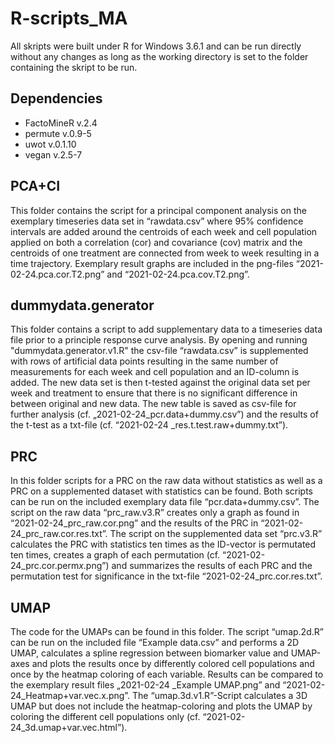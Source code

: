 # R-scripts_MA

All skripts were built under R for Windows 3.6.1 and can be run directly without any changes as long as the working directory is set to the folder containing the skript to be run. 

## Dependencies
* FactoMineR v.2.4
* permute v.0.9-5
* uwot v.0.1.10
* vegan v.2.5-7

## PCA+CI 
This folder contains the script for a principal component analysis on the exemplary timeseries data set in “rawdata.csv” where 95% confidence intervals are added around the centroids of each week and cell population applied on both a correlation (cor) and covariance (cov) matrix and the centroids of one treatment are connected from week to week resulting in a time trajectory. Exemplary result graphs are included in the png-files “2021-02-24.pca.cor.T2.png” and “2021-02-24.pca.cov.T2.png”.
## dummydata.generator
This folder contains a script to add supplementary data to a timeseries data file prior to a principle response curve analysis. By opening and running "dummydata.generator.v1.R" the csv-file “rawdata.csv” is supplemented with rows of artificial data points resulting in the same number of measurements for each week and cell population and an ID-column is added. The new data set is then t-tested against the original data set per week and treatment to ensure that there is no significant difference in between original and new data. The new table is saved as csv-file for further analysis (cf. „2021-02-24_pcr.data+dummy.csv”) and the results of the t-test as a txt-file (cf. “2021-02-24 _res.t.test.raw+dummy.txt”).
## PRC
In this folder scripts for a PRC on the raw data without statistics as well as a PRC on a supplemented dataset with statistics can be found. Both scripts can be run on the included exemplary data file “pcr.data+dummy.csv”. The script on the raw data “prc_raw.v3.R” creates only a graph as found in “2021-02-24_prc_raw.cor.png” and the results of the PRC in “2021-02-24_prc_raw.cor.res.txt”. The script on the supplemented data set “prc.v3.R” calculates the PRC with statistics ten times as the ID-vector is permutated ten times, creates a graph of each permutation (cf. “2021-02-24_prc.cor.perm<I>x</I>.png”) and summarizes the results of each PRC and the permutation test for significance in the txt-file “2021-02-24_prc.cor.res.txt”. 
## UMAP
The code for the UMAPs can be found in this folder. The script “umap.2d.R” can be run on the included file “Example data.csv” and performs a 2D UMAP, calculates a spline regression between biomarker value  and UMAP-axes and plots the results once by differently colored cell populations and once by the heatmap coloring of each variable. Results can be compared to the exemplary result files „2021-02-24 _Example UMAP.png” and “2021-02-24_Heatmap+var.vec.x.png”. The “umap.3d.v1.R”-Script calculates a 3D UMAP but does not include the heatmap-coloring and plots the UMAP by coloring the different cell populations only (cf. “2021-02-24_3d.umap+var.vec.html”).

